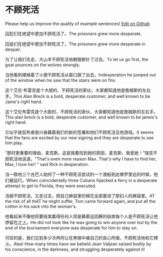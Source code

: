 # 不顾死活

Please help us improve the quality of example sentences! [Edit on Github](https://github.com/jiyushe/jiyu-example-sentence-source/blob/main/chinese/bugusihuo.md)

<p><span class="chinese">囚犯们在绝望中更加不顾死活了。</span><span class="english">The prisoners grew more desperate.</span></p>

<p><span class="chinese">囚徒们在绝望中更加不顾死活了。</span><span class="english">The prisoners grew more desperate in despair.</span></p>

<p><span class="chinese">为了让我们先走，大山羊不顾死活地朝狼群扑了过去。</span><span class="english">To let us go first, the goat pounces on the wolves strongly.</span></p>

<p><span class="chinese">当他看到楼梯着了火便不顾死活从窗口跳了出去。</span><span class="english">Indesperation he jumped out of the window when he saw that the stairs were on fire.</span></p>

<p><span class="chinese">这个艾伦·布雷克是个大胆的、不顾死活的家伙，大家都知道他是詹姆斯的左右手。</span><span class="english">This Alan Breck is a bold, desperate customer, and well known to be Jame's right hand.</span></p>

<p><span class="chinese">这个艾伦布雷克是个大胆的、不顾死活的家伙，大家都知道他是詹姆斯的左右手。</span><span class="english">This alan breck is a bold, desperate customer, and well known to be james's right hand.</span></p>

<p><span class="chinese">它似乎是狂热者是兴奋藉着我们的新的签署和他们不顾死活见他游戏。</span><span class="english">It seems that the fans are excited by our new signing and they are desperate to see him play.</span></p>

<p><span class="chinese">“那时更重要的理由，麦克斯。这是我要找到她的原因，麦克斯，我爱她！”瑞克不顾死活地说道。</span><span class="english">"That's even more reason Max. That's why I have to find her, Max, I love her! " said Rick in desperation.</span></p>

<p><span class="chinese">当一致地三个古巴人劫持了一种不顾死活尝试的一个渡船到达佛罗里达的时候，他们被运行。</span><span class="english">When coincidentally three Cubans hijacked a ferry in a desperate attempt to get to Florida, they were executed.</span></p>

<p><span class="chinese">汤姆不顾死活，又走过去，把自己麻袋里的棉花全部塞进了那妇人的麻袋里。</span><span class="english">AT the risk of all thAT he might suffer, Tom came forward again, and put all the cotton in his sack into the woman's.</span></p>

<p><span class="chinese">他看起来不像他将要结束赢得任何人但是藉着巡回赛的结束每个人是不顾死活让他停留在之上。</span><span class="english">He did not look like he was going to win anyone over but by the end of the tournament everyone was desperate for him to stay on.</span></p>

<p><span class="chinese">可叹的是，我们见到多少次冉阿让在黑暗中被自己的良心所擒，不顾死活地和它搏斗。</span><span class="english">Alas! How many times have we beheld Jean Valjean seized bodily by his conscience, in the darkness, and struggling desperately against it!</span></p>

